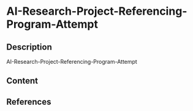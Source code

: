 # AI-Research-Project-Referencing-Program-Attempt

## Description

AI-Research-Project-Referencing-Program-Attempt

## Content



## References


